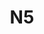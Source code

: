 ---
#This is just for you to quickly see what the file is - it can be anything you want
title: N5

#This must match the level for the page you want it to appear on
level: Additional

#This must match the category id for the table the table you wish this to appear in
category: databooklets

#This must match the subject you wish this to appear in
subject: Physics

#There should be an entry here for each column in the table you wish to populate:
Level of Study: N5
Data Book:
    - url: /physics/additional/datasheets/Nat5physicsSQAdatasheet.pdf
      link_text: N5 Data Book
Relationship Book:
    - url: /physics/additional/datasheets/Nat5physicsSQArelationshipsheet.pdf
      link_text: N5 Relationship Book
---